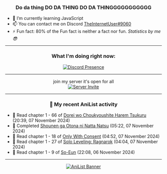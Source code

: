 <div align="center">

### Do da thing DO DA THING DO DA THINGGGGGGGGGGG
</div>

- 🌱 I’m currently learning JavaScript
- 📫 You can contact me on Discord [TheInternetUser#9060](https://discord.com/users/534117072796385300)
- ⚡ Fun fact: 80% of the Fun fact is neither a fact nor fun. _Statistics by me 😎_
<hr>

<div align="center">

### What I'm doing right now:
[![Discord Presence](https://lanyard.cnrad.dev/api/534117072796385300)](https://discord.com/users/534117072796385300)
<hr>

join my server it's open for all <br>
[![Server Invite](https://invidget.switchblade.xyz/bfYgVHxrSs)](https://discord.gg/bfYgVHxrSs)

<hr>
  
### 🌸 My recent AniList activity

</div>

<!-- ANILIST_ACTIVITY:start -->

-   📖 Read chapter 1 - 66 of [Dorei wo Choukyoushite Harem Tsukuru](https://anilist.co/manga/149329) (20:39, 07 November 2024)
-   📖 Completed [Shounen ga Otona ni Natta Natsu](https://anilist.co/manga/168524) (05:22, 07 November 2024)
-   📖 Read chapter 1 - 18 of [Only With Consent](https://anilist.co/manga/128789) (04:52, 07 November 2024)
-   📖 Read chapter 1 - 27 of [Solo Leveling: Ragnarok](https://anilist.co/manga/179445) (04:04, 07 November 2024)
-   📖 Read chapter 1 - 9 of [So-Eun](https://anilist.co/manga/179218) (22:08, 06 November 2024)

<!-- ANILIST_ACTIVITY:end -->
<hr>

<div align="center">

[![AniList Banner](https://img.anili.st/User/929966)](https://anilist.co/user/TheInternetUser)

<!-- ![Profile views](https://gpvc.arturio.dev/TheInternetUse7) Since 2023-01-09 -->
<br>


</div>
